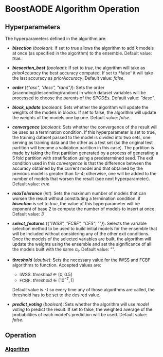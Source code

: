 # BoostAODE Algorithm Operation

## Hyperparameters

The hyperparameters defined in the algorithm are:

- ***bisection*** (*boolean*): If set to true allows the algorithm to add *k* models at once (as specified in the algorithm) to the ensemble. Default value: *true*.
- ***biesection_best*** (*boolean*): If set to *true*, the algorithm will take as *priorAccuracy* the best accuracy computed. If set to *false⁺ it will take the last accuracy as *priorAccuracy*. Default value: *false*.

- ***order*** (*{"asc", "desc", "rand"}*): Sets the order (ascending/descending/random) in which dataset variables will be processed to choose the parents of the *SPODEs*. Default value: *"desc"*.

- ***block_update*** (*boolean*): Sets whether the algorithm will update the weights of the models in blocks. If set to false, the algorithm will update the weights of the models one by one. Default value: *false*.

- ***convergence*** (*boolean*): Sets whether the convergence of the result will be used as a termination condition. If this hyperparameter is set to true, the training dataset passed to the model is divided into two sets, one serving as training data and the other as a test set (so the original test partition will become a validation partition in this case). The partition is made by taking the first partition generated by a process of generating a 5 fold partition with stratification using a predetermined seed. The exit condition used in this *convergence* is that the difference between the accuracy obtained by the current model and that obtained by the previous model is greater than *1e-4*; otherwise, one will be added to the number of models that worsen the result (see next hyperparameter). Default value: *true*.

- ***maxTolerance*** (*int*): Sets the maximum number of models that can worsen the result without constituting a termination condition. if ***bisection*** is set to *true*, the value of this hyperparameter will be exponent of base 2 to compute the number of models to insert at once. Default value: *3*

- ***select_features*** (*{"IWSS", "FCBF", "CFS", ""}*): Selects the variable selection method to be used to build initial models for the ensemble that will be included without considering any of the other exit conditions. Once the models of the selected variables are built, the algorithm will update the weights using the ensemble and set the significance of all the models built with the same &alpha;<sub>t</sub>. Default value: *""*.

- ***threshold*** (*double*): Sets the necessary value for the IWSS and FCBF algorithms to function. Accepted values are:
  - IWSS: $threshold \in [0, 0.5]$
  - FCBF: $threshold \in [10^{-7}, 1]$

  Default value is *-1* so every time any of those algorithms are called, the threshold has to be set to the desired value.

- ***predict_voting*** (*boolean*): Sets whether the algorithm will use *model voting* to predict the result. If set to false, the weighted average of the probabilities of each model's prediction will be used. Default value: *false*.

## Operation

### [Algorithm](./algorithm.md)
